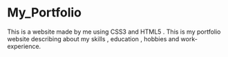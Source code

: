 # My_Portfolio
This is a website made by me using CSS3 and HTML5 . This is my portfolio website describing about my skills , education , hobbies and work-experience.
